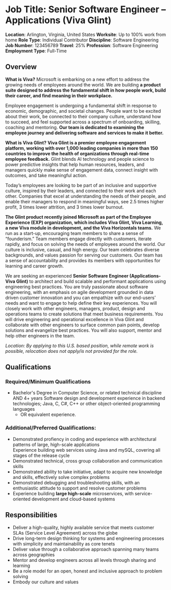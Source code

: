 # Job Title: Senior Software Engineer – Applications (Viva Glint)
**Location**: Arlington, Virginia, United States
**Worksite**: Up to 100% work from home
**Role Type**: Individual Contributor
**Discipline**: Software Engineering
**Job Number**: 123456789
**Travel**: 25%
**Profession**: Software Engineering
**Employment Type**: Full-Time

## Overview
**What is Viva?**
Microsoft is embarking on a new effort to address the growing needs of employees around the world. We are building **a product suite designed to address the fundamental shift in how people work, build their career, and find meaning in their workplace.**

Employee engagement is undergoing a fundamental shift in response to economic, demographic, and societal changes. People want to be excited about their work, be connected to their company culture, understand how to succeed, and feel supported across a spectrum of onboarding, skilling, coaching and mentoring. **Our team is dedicated to examining the employee journey and delivering software and services to make it better.**

**What is Viva Glint?**
**Viva Glint is a premier employee engagement platform, working with over 1,000 leading companies in more than 150 countries to improve the health of organizations through real-time employee feedback.** Glint blends AI technology and people science to power predictive insights that help human resources, leaders, and managers quickly make sense of engagement data, connect insight with outcomes, and take meaningful action.

Today’s employees are looking to be part of an inclusive and supportive culture, inspired by their leaders, and connected to their work and each other. Companies that excel at understanding the needs of their people, and enable their managers to respond in meaningful ways, see 2.5 times higher profit, 3 times lower attrition, and 3 times lower burnout.

**The Glint product recently joined Microsoft as part of the Employee Experience (EXP) organization, which includes Viva Glint, Viva Learning, a new Viva module in development, and the Viva Horizontals teams.** We run as a start-up, encouraging team members to share a sense of “founderism.” Team members engage directly with customers, iterate rapidly, and focus on solving the needs of employees around the world. Our culture is inclusive, casual, and high energy. Our team celebrates diverse backgrounds, and values passion for serving our customers. Our team has a sense of accountability and provides its members with opportunities for learning and career growth.

We are seeking an experienced **Senior Software Engineer (Applications- Viva Glint)** to architect and build scalable and performant applications using engineering best practices. You are truly passionate about software engineering, with an emphasis on agile development grounded in data driven customer innovation and you can empathize with our end-users’ needs and want to engage to help define their key experiences. You will closely work with other engineers, managers, product, design and operations teams to create solutions that meet business requirements. You will drive engineering and operational excellence in Viva Glint and collaborate with other engineers to surface common pain points, develop solutions and evangelize best practices. You will also support, mentor and help other engineers in the team.  
 
*Location: By applying to this U.S. based position, while remote work is possible, relocation does not apply/is not provided for the role.*

## Qualifications
### Required/Minimum Qualifications
- Bachelor's Degree in Computer Science, or related technical discipline AND 4+ years Software design and development experience in backend technologies; Java, C, C#, C++ or other object-oriented programming languages
    - OR equivalent experience.

### Additional/Preferred Qualifications:
- Demonstrated profiency in coding and experience with architectural patterns of large, high-scale applications   
Experience building web services using Java and mySQL, covering all stages of the release cycle
- Demonstrated technical, cross group collaboration and communication skills  
- Demonstrated ability to take initiative, adapt to acquire new knowledge and skills, effectively solve complex problems  
- Demonstrated debugging and troubleshooting skills, with an enthusiastic attitude to support and resolve customer problems  
- Experience building **large high-scale** microservices, with service-oriented development and cloud-based systems 

## Responsibilities
- Deliver a high-quality, highly available service that meets customer SLAs (Service Level Agreement) across the globe  
- Drive long-term design thinking for systems and engineering processes with simplicity and maintainability as core tenets  
- Deliver value through a collaborative approach spanning many teams across geographies  
- Mentor and develop engineers across all levels through sharing and learning  
- Be a role model for an open, honest and inclusive approach to problem solving 
- Embody our culture and values

